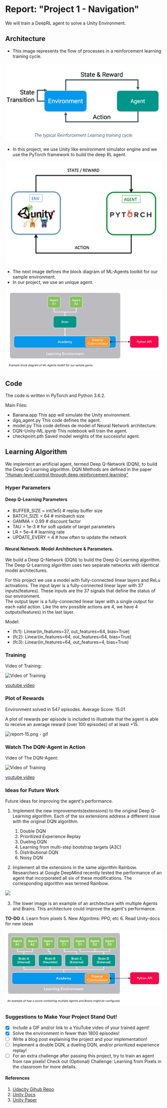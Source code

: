 
# Report: "Project 1 - Navigation"

We will train a DeepRL agent to solve a Unity Environment.

## Architecture

+ This image represents the flow of processes in a reinforcement learning training cycle.

![arch-rl](./img/arch-rl.png "arch-rl")


+ In this project, we use Unity like environment simulator engine and we use the PyTorch framework to build the deep RL agent.

![arch-deeprl-unity](./img/arch-deeprl-unity-2.png "arch-deeprl-unity")


+ The next image defines the block diagram of ML-Agents toolkit for our sample environment. 
+ In our project, we use an unique agent.

![arch-unity-1.png](./img/arch-unity-1.png "arch-unity-1.png")


## Code

The code is written in PyTorch and Python 3.6.2.

Main Files:  

+  Banana.app
   This app will simulate the Unity environment.
+ dgq_agent.py
   This code defines the agent.
+ model.py
   This code defines de model of Neural Network architecture.
+ DQN-Unity-ML.ipynb
   This notebook will train the agent.
+ checkpoint.pth
   Saved model weights of the successful agent.

## Learning Algorithm

We implement an artificial agent, termed Deep Q-Network (DQN), to build the Deep Q-Learning algorithm. DQN Methods are defined in the paper ["Human-level control through deep reinforcement learning"](https://deepmind.com/research/publications/human-level-control-through-deep-reinforcement-learning/) 

### Hyper Parameters

#### Deep Q-Learning Parameters

+ BUFFER_SIZE = int(1e5)  # replay buffer size
+ BATCH_SIZE = 64         # minibatch size
+ GAMMA = 0.99            # discount factor
+ TAU = 1e-3              # for soft update of target parameters
+ LR = 5e-4               # learning rate 
+ UPDATE_EVERY = 4        # how often to update the network

#### Neural Network. Model Architecture & Parameters.

We build a Deep Q-Network (DQN) to build the Deep Q-Learning algorithm. The Deep Q-Learning algorithm uses two separate networks with identical model architectures.

For this project we use a model with fully-connected linear layers and ReLu activations.
The input layer is a fully-connected linear layer with 37 inputs(features). These inputs are the 37 signals that define the status of our environment.  
The output layer is a fully-connected linear layer with a single output for each valid action. Like the env possible actions are 4, we have 4 outputs(features) in the last layer.

Model:
+ (fc1): Linear(in_features=37, out_features=64, bias=True)
+ (fc2): Linear(in_features=64, out_features=64, bias=True)
+ (fc3): Linear(in_features=64, out_features=4, bias=True)

### Training

Video of Training:

![Video of Training](./videos/training-dqn-agent-v2.gif "Video of Training")

[youtube video](https://youtu.be/jmVKljg22sM)

<!---
[![Trained DQN-Agent](http://img.youtube.com/vi/fMOUV3eqyaU/0.jpg)](http://www.youtube.com/watch?v=fMOUV3eqyaU "Trained DQN-Agent")
--->

### Plot of Rewards

Environment solved in 547 episodes. Average Score: 15.01

A plot of rewards per episode is included to illustrate that the agent is able to receive an average reward (over 100 episodes) of at least +15.

![report-15.png - gif](./img/report-15-mac-cpu.png "report-15.png")

### Watch The DQN-Agent in Action

Video of The DQN-Agent:

![Video of Training](./videos/trained-dqn-agent-v2.gif "Video of Training")

[youtube video](https://youtu.be/_znGmJF6tKQ)
<!--- 
[![Trained DQN-Agent](http://img.youtube.com/vi/lBDV3A1hInQ/0.jpg)](http://www.youtube.com/watch?v=lBDV3A1hInQ "Trained DQN-Agent")
--->

### Ideas for Future Work

Future ideas for improving the agent's performance.

1. Implement the new improvements(extensions) to the original Deep Q-Learning algorithm. Each of the six extensions address a different issue with the original DQN algorithm.
    1. Double DQN
    2. Prioritized Experience Replay
    3. Dueling DQN
    4. Learning from multi-step bootstrap targets (A3C)
    5. Distributional DQN
    6. Noisy DQN

2. Implement all the extensions in the same algorithm Rainbow. Researchers at Google DeepMind recently tested the performance of an agent that incorporated all six of these modifications. The corresponding algorithm was termed Rainbow.

<!---
![dqn-6-rainbow.png](./img/dqn-6-rainbow.png "dqn-6-rainbow.png")
-->

<img src="./img/dqn-6-rainbow.png" width="380">


3. The lower image is an example of an architecture with multiple Agents and Brains. This architecture could improve the agent's performance.

 **TO-DO**
4. Learn from pixels
5. New Algoritms: PPO, etc
6. Read Unity-docs for new ideas


![arch-unity-2.png](./img/arch-unity-2.png "arch-unity-2.png")

### Suggestions to Make Your Project Stand Out!

+ [x] Include a GIF and/or link to a YouTube video of your trained agent!
+ [x] Solve the environment in fewer than 1800 episodes!
+ [ ] Write a blog post explaining the project and your implementation!
+ [ ] Implement a double DQN, a dueling DQN, and/or prioritized experience replay!
+ [ ] For an extra challenge after passing this project, try to train an agent from raw pixels! Check out (Optional) Challenge: Learning from Pixels in the classroom for more details.

#### References

1. [Udacity Gihub Repo](https://github.com/udacity/deep-reinforcement-learning)
2. [Unity Docs](https://github.com/Unity-Technologies/ml-agents/blob/master/docs/ML-Agents-Overview.md)
3. [Unity Paper](https://arxiv.org/abs/1809.02627)
